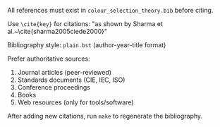 All references must exist in `colour_selection_theory.bib` before citing.

Use `\cite{key}` for citations: "as shown by Sharma et al.~\cite{sharma2005ciede2000}"

Bibliography style: `plain.bst` (author-year-title format)

Prefer authoritative sources:
1. Journal articles (peer-reviewed)
2. Standards documents (CIE, IEC, ISO)
3. Conference proceedings
4. Books
5. Web resources (only for tools/software)

After adding new citations, run `make` to regenerate the bibliography.

